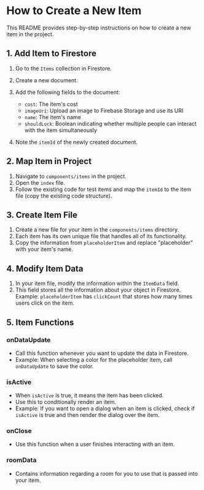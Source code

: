 # How to Create a New Item

This README provides step-by-step instructions on how to create a new item in the project.

## 1. Add Item to Firestore

1. Go to the `Items` collection in Firestore.
2. Create a new document.
3. Add the following fields to the document:

    - `cost`: The item's cost
    - `imageUri`: Upload an image to Firebase Storage and use its URI
    - `name`: The item's name
    - `shouldLock`: Boolean indicating whether multiple people can interact with the item simultaneously

4. Note the `itemId` of the newly created document.

## 2. Map Item in Project

1. Navigate to `components/items` in the project.
2. Open the `index` file.
3. Follow the existing code for test items and map the `itemId` to the item file (copy the existing code structure).

## 3. Create Item File

1. Create a new file for your item in the `components/items` directory.
2. Each item has its own unique file that handles all of its functionality.
3. Copy the information from `placeholderItem` and replace "placeholder" with your item's name.

## 4. Modify Item Data

1. In your item file, modify the information within the `ItemData` field.
2. This field stores all the information about your object in Firestore.
   Example: `placeholderItem` has `clickCount` that stores how many times users click on the item.

## 5. Item Functions

### onDataUpdate

-   Call this function whenever you want to update the data in Firestore.
-   Example: When selecting a color for the placeholder item, call `onDataUpdate` to save the color.

### isActive

-   When `isActive` is true, it means the item has been clicked.
-   Use this to conditionally render an item.
-   Example: If you want to open a dialog when an item is clicked, check if `isActive` is true and then render the dialog over the item.

### onClose

-   Use this function when a user finishes interacting with an item.

### roomData

-   Contains information regarding a room for you to use that is passed into your item.
